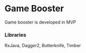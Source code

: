# Game Booster

Game booster is developed in MVP

### Libraries
RxJava, Dagger2, Butterknife, Timber